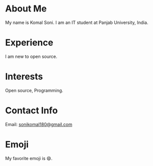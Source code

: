 # About Me
My name is Komal Soni. I am an IT student at Panjab University, India.
# Experience
I am new to open source.
# Interests
Open source, Programming.
# Contact Info
Email: [sonikomal180@gmail.com](mailto:sonikomal180@gmail.com)
# Emoji
My favorite emoji is :smile:.
